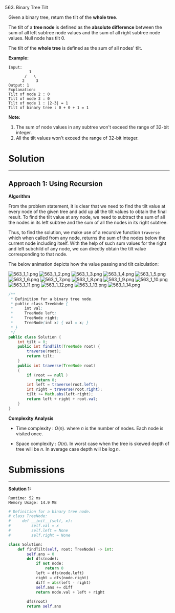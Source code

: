 563. Binary Tree Tilt

Given a binary tree, return the tilt of the **whole tree**.

The tilt of a **tree node** is defined as the **absolute difference** between the sum of all left subtree node values and the sum of all right subtree node values. Null node has tilt 0.

The tilt of the **whole tree** is defined as the sum of all nodes' tilt.

**Example:**
```
Input: 
         1
       /   \
      2     3
Output: 1
Explanation: 
Tilt of node 2 : 0
Tilt of node 3 : 0
Tilt of node 1 : |2-3| = 1
Tilt of binary tree : 0 + 0 + 1 = 1
```

**Note:**

1. The sum of node values in any subtree won't exceed the range of 32-bit integer.
1. All the tilt values won't exceed the range of 32-bit integer.

# Solution
---
## Approach 1: Using Recursion
**Algorithm**

From the problem statement, it is clear that we need to find the tilt value at every node of the given tree and add up all the tilt values to obtain the final result. To find the tilt value at any node, we need to subtract the sum of all the nodes in its left subtree and the sum of all the nodes in its right subtree.

Thus, to find the solution, we make use of a recursive function `traverse` which when called from any node, returns the sum of the nodes below the current node including itself. With the help of such sum values for the right and left subchild of any node, we can directly obtain the tilt value corresponding to that node.

The below animation depicts how the value passing and tilt calculation:

![563_1_1.png](img/563_1_1.png)
![563_1_2.png](img/563_1_2.png)
![563_1_3.png](img/563_1_3.png)
![563_1_4.png](img/563_1_4.png)
![563_1_5.png](img/563_1_5.png)
![563_1_6.png](img/563_1_6.png)
![563_1_7.png](img/563_1_7.png)
![563_1_8.png](img/563_1_8.png)
![563_1_9.png](img/563_1_9.png)
![563_1_10.png](img/563_1_10.png)
![563_1_11.png](img/563_1_11.png)
![563_1_12.png](img/563_1_12.png)
![563_1_13.png](img/563_1_13.png)
![563_1_14.png](img/563_1_14.png)

```java
/**
 * Definition for a binary tree node.
 * public class TreeNode {
 *     int val;
 *     TreeNode left;
 *     TreeNode right;
 *     TreeNode(int x) { val = x; }
 * }
 */
public class Solution {
    int tilt = 0;
    public int findTilt(TreeNode root) {
        traverse(root);
        return tilt;
    }
    public int traverse(TreeNode root)
    {
        if (root == null )
            return 0;
        int left = traverse(root.left);
        int right = traverse(root.right);
        tilt += Math.abs(left-right);
        return left + right + root.val;
    }
}
```

**Complexity Analysis**

* Time complexity : $O(n)$. where $n$ is the number of nodes. Each node is visited once.

* Space complexity : $O(n)$. In worst case when the tree is skewed depth of tree will be $n$. In average case depth will be $\log n$.

# Submissions
---
**Solution 1:**
```
Runtime: 52 ms
Memory Usage: 14.9 MB
```
```python
# Definition for a binary tree node.
# class TreeNode:
#     def __init__(self, x):
#         self.val = x
#         self.left = None
#         self.right = None

class Solution:
    def findTilt(self, root: TreeNode) -> int:
        self.ans = 0
        def dfs(node):
            if not node:
                return 0
            left = dfs(node.left)
            right = dfs(node.right)
            diff = abs(left - right)
            self.ans += diff
            return node.val + left + right
        
        dfs(root)
        return self.ans
```